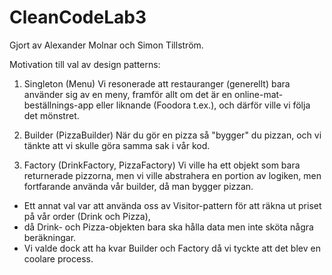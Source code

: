 # CleanCodeLab3
 Gjort av Alexander Molnar och Simon Tillström.
 
 Motivation till val av design patterns:
 
 1. Singleton (Menu)
 Vi resonerade att restauranger (generellt) bara använder sig av en meny, framför allt
 om det är en online-mat-beställnings-app eller liknande (Foodora t.ex.), och därför ville vi
 följa det mönstret.
 
 2. Builder (PizzaBuilder)
 När du gör en pizza så "bygger" du pizzan, och vi tänkte att vi skulle göra samma sak i vår kod.
 
 3. Factory (DrinkFactory, PizzaFactory)
Vi ville ha ett objekt som bara returnerade pizzorna, men vi ville abstrahera en portion av logiken,
men fortfarande använda vår builder, då man bygger pizzan.



* Ett annat val var att använda oss av Visitor-pattern för att räkna ut priset på vår order (Drink och Pizza),
* då Drink- och Pizza-objekten bara ska hålla data men inte sköta några beräkningar.
* Vi valde dock att ha kvar Builder och Factory då vi tyckte att det blev en coolare process.
